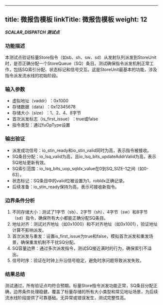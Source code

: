 
---
title: 微报告模板
linkTitle: 微报告模板
weight: 12
---


***SCALAR_DISPATCH 测试点***
### 功能描述

本测试点验证标量Store指令（如sb、sh、sw、sd）从发射队列派发到StoreUnit时，是否正确分配一个StoreQueue（SQ）条目。测试确保指令派发机制正常工作，包括SQ索引分配、状态标记和信号交互。这是StoreUnit最基本的功能，涉及指令派发流水线的初始阶段。

### 输入参数
- 虚拟地址（vaddr）​​：0x1000
- 存储数据（data）​​：0x12345678
- 存储大小（size）​​：1、2、4、8字节
- 首次派发标志（is_first_issue）​​：true或false
- 指令类型​：通过fuOpType设置
### 输出验证
- 派发成功信号​：io_stin_ready和io_stin_valid同时为高，表示指令被接收。
- SQ条目分配​：io_lsq_valid为高，且io_lsq_bits_updateAddrValid为高，表示SQ地址更新有效。
- SQ索引范围​：io_lsq_bits_uop_sqIdx_value在0到SQ_SIZE-1之间（如0-63）。
- 状态标记​：SQ条目中的valid位被设置为1，robIdx正确记录。
- 后续准备​：io_stin_ready保持为高，表示可接收新指令。
### 边界条件分析
1. 不同存储大小​：测试了1字节（sb）、2字节（sh）、4字节（sw）和8字节（sd）指令，确保所有大小都能正确分配SQ条目。
2. 地址对齐​：测试对齐地址（如0x1000）和不对齐地址（如0x1001），验证地址计算不影响派发。
3. 首次派发与重发​：设置is_first_issue为true和false，模拟首次派发和重发场景，确保重发机制不干扰SQ分配。
4. ​SQ容量边界​：通过多次派发指令，测试SQ接近满时的行为，确保索引不溢出。
5. 信号时序​：验证在时钟上升沿信号稳定，避免时序问题导致派发失败。
### 结果总结
测试通过，所有验证点均符合预期。标量Store指令派发功能正常，SQ条目分配正确，边界条件处理稳健。覆盖了标量存储的所有大小类型和常见地址场景，为后续流水线阶段提供了可靠基础。无异常或错误发生，测试完整性高。
